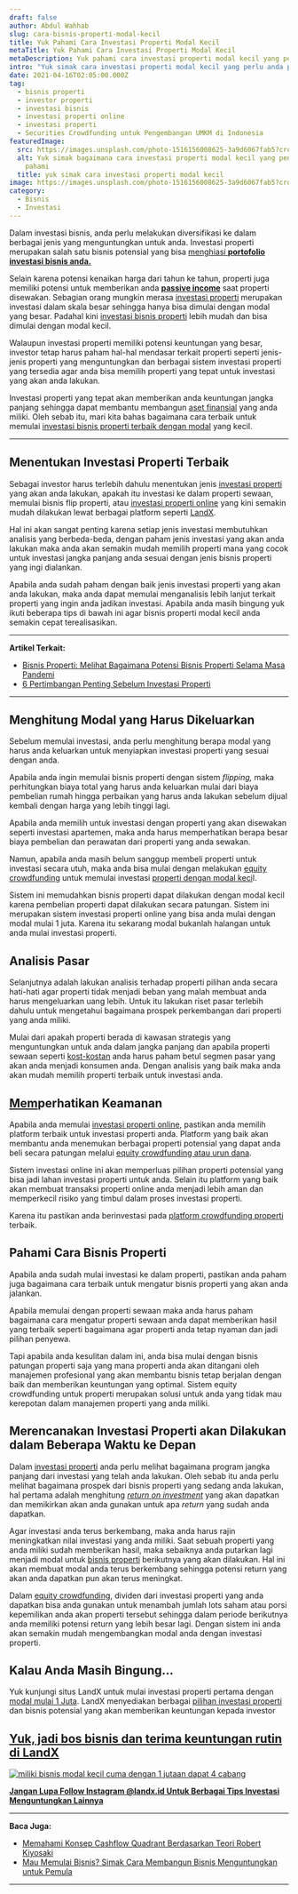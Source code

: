 ```yaml
---
draft: false
author: Abdul Wahhab
slug: cara-bisnis-properti-modal-kecil
title: Yuk Pahami Cara Investasi Properti Modal Kecil
metaTitle: Yuk Pahami Cara Investasi Properti Modal Kecil
metaDescription: Yuk pahami cara investasi properti modal kecil yang penting untuk anda pahami
intro: "Yuk simak cara investasi properti modal kecil yang perlu anda pahami., "
date: 2021-04-16T02:05:00.000Z
tag:
  - bisnis properti
  - investor properti
  - investasi bisnis
  - investasi properti online
  - investasi properti
  - Securities Crowdfunding untuk Pengembangan UMKM di Indonesia
featuredImage:
  src: https://images.unsplash.com/photo-1516156008625-3a9d6067fab5?crop=entropy&cs=tinysrgb&fit=max&fm=jpg&ixid=MnwxMTc3M3wwfDF8c2VhcmNofDE1fHxwcm9wZXJ0eXxlbnwwfHx8fDE2MzkwNDE2OTM&ixlib=rb-1.2.1&q=80&w=1080
  alt: Yuk simak bagaimana cara investasi properti modal kecil yang penting anda
    pahami
  title: yuk simak cara investasi properti modal kecil
image: https://images.unsplash.com/photo-1516156008625-3a9d6067fab5?crop=entropy&cs=tinysrgb&fit=max&fm=jpg&ixid=MnwxMTc3M3wwfDF8c2VhcmNofDE1fHxwcm9wZXJ0eXxlbnwwfHx8fDE2MzkwNDE2OTM&ixlib=rb-1.2.1&q=80&w=1080
category:
  - Bisnis
  - Investasi
---
```

Dalam investasi bisnis, anda perlu melakukan diversifikasi ke dalam berbagai jenis yang menguntungkan untuk anda. Investasi properti merupakan salah satu bisnis potensial yang bisa [menghiasi **portofolio investasi bisnis anda.**](https://landx.id/project/)

Selain karena potensi kenaikan harga dari tahun ke tahun, properti juga memiliki potensi untuk memberikan anda **[passive income](https://landx.id/blog/investasi-dengan-passive-income-untuk-masa-depan/)** saat properti disewakan. Sebagian orang mungkin merasa [investasi properti](https://landx.id/) merupakan investasi dalam skala besar sehingga hanya bisa dimulai dengan modal yang besar. Padahal kini [investasi bisnis properti](https://landx.id/) lebih mudah dan bisa dimulai dengan modal kecil.

Walaupun investasi properti memiliki potensi keuntungan yang besar, investor tetap harus paham hal-hal mendasar terkait properti seperti jenis-jenis properti yang menguntungkan dan berbagai sistem investasi properti yang tersedia agar anda bisa memilih properti yang tepat untuk investasi yang akan anda lakukan.

Investasi properti yang tepat akan memberikan anda keuntungan jangka panjang sehingga dapat membantu membangun [aset finansial](https://landx.id/project/) yang anda miliki. Oleh sebab itu, mari kita bahas bagaimana cara terbaik untuk memulai [investasi bisnis properti terbaik dengan modal](https://landx.id/) yang kecil.

- - -

## Menentukan Investasi  Properti Terbaik

Sebagai investor harus terlebih dahulu menentukan jenis [investasi properti](https://landx.id/) yang akan anda lakukan, apakah itu investasi ke dalam properti sewaan, memulai bisnis flip properti, atau [investasi properti online](https://landx.id/) yang kini semakin mudah dilakukan lewat berbagai platform seperti [LandX](https://landx.id/).

Hal ini akan sangat penting karena setiap jenis investasi membutuhkan analisis yang berbeda-beda, dengan paham jenis investasi yang akan anda lakukan maka anda akan semakin mudah memilih properti mana yang cocok untuk investasi jangka panjang anda sesuai dengan jenis bisnis properti yang ingi dialankan.

Apabila anda sudah paham dengan baik jenis investasi properti yang akan anda lakukan, maka anda dapat memulai menganalisis lebih lanjut terkait properti yang ingin anda jadikan investasi. Apabila anda masih bingung yuk ikuti beberapa tips di bawah ini agar bisnis properti modal kecil anda semakin cepat terealisasikan.

- - -

**Artikel Terkait:**

* [Bisnis Properti: Melihat Bagaimana Potensi Bisnis Properti Selama Masa Pandemi](https://landx.id/blog/potensi-bisnis-properti-di-masa-pandemi/)
* [6 Pertimbangan Penting Sebelum Investasi Properti](https://landx.id/blog/6-pertimbangan-penting-sebelum-investasi-properti/)

- - -

## Menghitung Modal yang Harus Dikeluarkan

Sebelum memulai investasi, anda perlu menghitung berapa modal yang harus anda keluarkan untuk menyiapkan investasi properti yang sesuai dengan anda.

Apabila anda ingin memulai bisnis properti dengan sistem *flipping,* maka perhitungkan biaya total yang harus anda keluarkan mulai dari biaya pembelian rumah hingga perbaikan yang harus anda lakukan sebelum dijual kembali dengan harga yang lebih tinggi lagi.

Apabila anda memilih untuk investasi dengan properti yang akan disewakan seperti investasi apartemen, maka anda harus memperhatikan berapa besar biaya pembelian dan perawatan dari properti yang anda sewakan.

Namun, apabila anda masih belum sanggup membeli properti untuk  investasi secara utuh, maka anda bisa mulai dengan melakukan [equity crowdfunding](https://landx.id/) untuk memulai investasi [properti dengan modal keci](https://landx.id/)l.

Sistem ini memudahkan bisnis properti dapat dilakukan dengan modal kecil karena pembelian properti dapat dilakukan secara patungan. Sistem ini merupakan sistem investasi properti online yang bisa anda mulai dengan modal mulai 1 juta. Karena itu sekarang modal bukanlah halangan untuk anda mulai investasi properti.

## Analisis Pasar

Selanjutnya adalah lakukan analisis terhadap properti pilihan anda secara hati-hati agar properti tidak menjadi beban yang malah membuat anda harus mengeluarkan uang lebih. Untuk itu lakukan riset pasar terlebih dahulu untuk mengetahui bagaimana prospek perkembangan dari properti yang anda miliki.

Mulai dari apakah properti berada di kawasan strategis yang menguntungkan untuk anda dalam jangka panjang dan apabila properti sewaan seperti [kost-kostan](https://landx.id/) anda harus paham betul segmen pasar yang akan anda menjadi konsumen anda. Dengan analisis yang baik maka anda akan mudah memilih properti terbaik untuk investasi anda.

## [Mem](https://landx.id/)perhatikan Keamanan

Apabila anda memulai [investasi properti online](https://landx.id/), pastikan anda memilih platform terbaik untuk investasi properti anda. Platform yang baik akan membantu anda menemukan berbagai properti potensial yang dapat anda beli secara patungan melalui [equity crowdfunding atau urun dana](https://landx.id/).

Sistem investasi online ini akan memperluas pilihan properti potensial yang bisa jadi lahan investasi properti untuk anda. Selain itu platform yang baik akan membuat transaksi properti online anda menjadi lebih aman dan memperkecil risiko yang timbul dalam proses investasi properti.

Karena itu pastikan anda berinvestasi pada [platform crowdfunding properti](https://landx.id/) terbaik.

## Pahami Cara Bisnis Properti

Apabila anda sudah mulai investasi ke dalam properti, pastikan anda paham juga bagaimana cara terbaik untuk mengatur bisnis properti yang akan anda jalankan.

Apabila memulai dengan properti sewaan maka anda harus paham bagaimana cara mengatur properti sewaan anda dapat memberikan hasil yang terbaik seperti bagaimana agar properti anda tetap nyaman dan jadi pilihan penyewa.

Tapi apabila anda kesulitan dalam ini, anda bisa mulai dengan bisnis patungan properti saja yang mana properti anda akan ditangani oleh manajemen profesional yang akan membantu bisnis tetap berjalan dengan baik dan memberikan keuntungan yang optimal. Sistem equity crowdfunding untuk properti merupakan solusi untuk anda yang tidak mau kerepotan dalam manajemen properti yang anda miliki.

## Merencanakan Investasi Properti akan Dilakukan dalam Beberapa Waktu ke Depan

Dalam [investasi properti](https://landx.id/) anda perlu melihat bagaimana program jangka panjang dari investasi yang telah anda lakukan. Oleh sebab itu anda perlu melihat bagaimana prospek dari bisnis properti yang sedang anda lakukan, hal pertama adalah menghitung *[return on investment](https://landx.id/)* yang akan dapatkan dan memikirkan akan anda gunakan untuk apa *return* yang sudah anda dapatkan.

Agar investasi anda terus berkembang, maka anda harus rajin meningkatkan nilai investasi yang anda miliki. Saat sebuah properti yang anda miliki sudah memberikan hasil, maka sebaiknya anda putarkan lagi menjadi modal untuk [bisnis properti](https://landx.id/) berikutnya yang akan dilakukan. Hal ini akan membuat modal anda terus berkembang sehingga potensi return yang akan anda dapatkan pun akan terus meningkat.

Dalam [equity crowdfunding](https://landx.id/), dividen dari investasi properti yang anda dapatkan bisa anda gunakan untuk menambah jumlah lots saham atau porsi kepemilikan anda akan properti tersebut sehingga dalam periode berikutnya anda memiliki potensi return yang lebih besar lagi. Dengan sistem ini anda akan semakin mudah mengembangkan modal anda dengan investasi properti.

## Kalau Anda Masih Bingung…

Yuk kunjungi situs LandX untuk mulai investasi properti pertama dengan [modal mulai 1 Juta](https://landx.id/). LandX menyediakan berbagai [pilihan investasi properti](https://landx.id/) dan bisnis potensial yang akan memberikan keuntungan kepada investor

## [Yuk, jadi bos bisnis dan terima keuntungan rutin di LandX](https://landx.id/project/?utm_source=Blog&utm_medium=organic+keyword&utm_campaign=blog&utm_id=Blog)

[![miliki bisnis modal kecil cuma dengan 1 jutaan dapat 4 cabang ](https://accountgram-production.sfo2.cdn.digitaloceanspaces.com/landx_ghost/2021/11/jadi-owner-bisnis-hanya-1-jutaan-dengan-cuan-yang-sangat-menjanjikan.png)](https://landx.id/project/?utm_source=Blog&utm_medium=organic+keyword&utm_campaign=blog&utm_id=Blog)[](https://landx.id/project/)

**[Jangan Lupa Follow Instagram @landx.id Untuk Berbagai Tips Investasi Menguntungkan Lainnya](https://www.instagram.com/landx.id/?utm_medium=copy_link)**

- - -

**Baca Juga:**

* [Memahami Konsep Cashflow Quadrant Berdasarkan Teori Robert Kiyosaki](https://landx.id/blog/konsep-cashflow-quadrant-robert-kiyosaki/)
* [Mau Memulai Bisnis? Simak Cara Membangun Bisnis Menguntungkan untuk Pemula](https://landx.id/blog/mau-memulai-bisnis-simak-cara-membangun-bisnis-menguntungkan-untuk-pemula/)

- - -